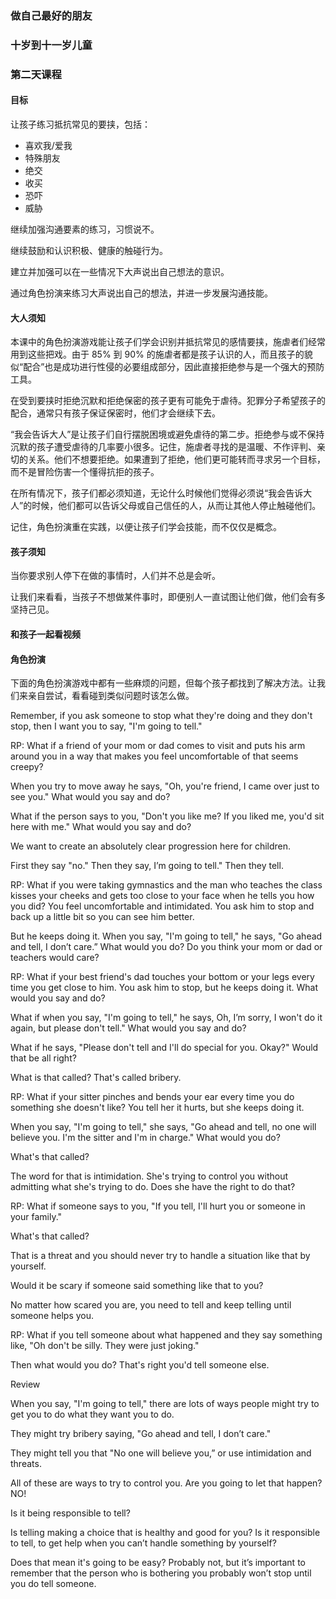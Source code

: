 ### 做自己最好的朋友

### 十岁到十一岁儿童

### 第二天课程

#### 目标

让孩子练习抵抗常见的要挟，包括：
* 喜欢我/爱我
* 特殊朋友
* 绝交
* 收买
* 恐吓
* 威胁

继续加强沟通要素的练习，习惯说不。

继续鼓励和认识积极、健康的触碰行为。

建立并加强可以在一些情况下大声说出自己想法的意识。

通过角色扮演来练习大声说出自己的想法，并进一步发展沟通技能。

#### 大人须知

本课中的角色扮演游戏能让孩子们学会识别并抵抗常见的感情要挟，施虐者们经常用到这些把戏。由于 85% 到 90% 的施虐者都是孩子认识的人，而且孩子的貌似“配合”也是成功进行性侵的必要组成部分，因此直接拒绝参与是一个强大的预防工具。

在受到要挟时拒绝沉默和拒绝保密的孩子更有可能免于虐待。犯罪分子希望孩子的配合，通常只有孩子保证保密时，他们才会继续下去。

“我会告诉大人”是让孩子们自行摆脱困境或避免虐待的第二步。拒绝参与或不保持沉默的孩子遭受虐待的几率要小很多。记住，施虐者寻找的是温暖、不作评判、亲切的关系。他们不想要拒绝。如果遭到了拒绝，他们更可能转而寻求另一个目标，而不是冒险伤害一个懂得抗拒的孩子。

在所有情况下，孩子们都必须知道，无论什么时候他们觉得必须说“我会告诉大人”的时候，他们都可以告诉父母或自己信任的人，从而让其他人停止触碰他们。

记住，角色扮演重在实践，以便让孩子们学会技能，而不仅仅是概念。

#### 孩子须知

当你要求别人停下在做的事情时，人们并不总是会听。

让我们来看看，当孩子不想做某件事时，即便别人一直试图让他们做，他们会有多坚持己见。

#### 和孩子一起看视频

#### 角色扮演

下面的角色扮演游戏中都有一些麻烦的问题，但每个孩子都找到了解决方法。让我们来亲自尝试，看看碰到类似问题时该怎么做。


Remember, if you ask someone to stop what they're doing and they don't stop, then I want you to say, "I'm going to tell."



RP: What if a friend of your mom or dad comes to visit and puts his arm around you in a way that makes you feel uncomfortable of that seems creepy?



When you try to move away he says, "Oh, you're friend, I came over just to see you." What would you say and do?



What if the person says to you, "Don't you like me? If you liked me, you'd sit here with me." What would you say and do?



We want to create an absolutely clear progression here for children.

First they say "no." Then they say, I’m going to tell." Then they tell.



RP: What if you were taking gymnastics and the man who teaches the class kisses your cheeks and gets too close to your face when he tells you how you did? You feel uncomfortable and intimidated. You ask him to stop and back up a little bit so you can see him better.



But he keeps doing it. When you say, "I'm going to tell," he says, "Go ahead and tell, I don’t care.” What would you do? Do you think your mom or dad or teachers would care?



RP: What if your best friend's dad touches your bottom or your legs every time you get close to him. You ask him to stop, but he keeps doing it. What would you say and do?



What if when you say, "I'm going to tell," he says, Oh, I’m sorry, I won't do it again, but please don't tell." What would you say and do?



What if he says, "Please don't tell and I'll do special for you. Okay?" Would that be all right?



What is that called? That's called bribery.



RP: What if your sitter pinches and bends your ear every time you do something she doesn't like? You tell her it hurts, but she keeps doing it.



When you say, "I'm going to tell," she says, "Go ahead and tell, no one will believe you. I'm the sitter and I'm in charge." What would you do?



What's that called?



The word for that is intimidation. She's trying to control you without admitting what she's trying to do. Does she have the right to do that?



RP: What if someone says to you, "If you tell, I'll hurt you or someone in your family."



What's that called?



That is a threat and you should never try to handle a situation like that by yourself.



Would it be scary if someone said something like that to you?



No matter how scared you are, you need to tell and keep telling until someone helps you.



RP: What if you tell someone about what happened and they say something like, "Oh don't be silly. They were just joking."



Then what would you do? That's right you'd tell someone else.



Review



When you say, "I'm going to tell," there are lots of ways people might try to get you to do what they want you to do.



They might try bribery saying, "Go ahead and tell, I don’t care."



They might tell you that "No one will believe you,” or use intimidation and threats.



All of these are ways to try to control you. Are you going to let that happen? NO!



Is it being responsible to tell?



Is telling making a choice that is healthy and good for you? Is it responsible to tell, to get help when you can’t handle something by yourself?



Does that mean it's going to be easy? Probably not, but it’s important to remember that the person who is bothering you probably won’t stop until you do tell someone.

